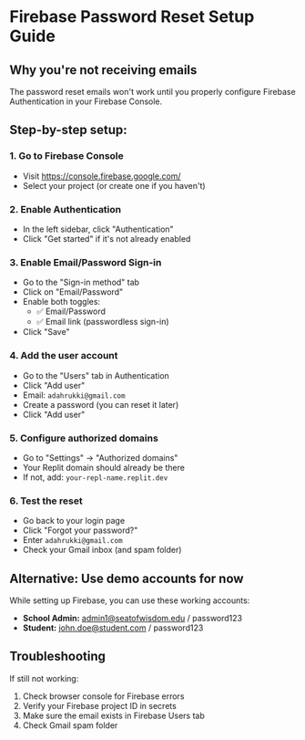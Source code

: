 # Firebase Password Reset Setup Guide

## Why you're not receiving emails

The password reset emails won't work until you properly configure Firebase Authentication in your Firebase Console.

## Step-by-step setup:

### 1. Go to Firebase Console
- Visit https://console.firebase.google.com/
- Select your project (or create one if you haven't)

### 2. Enable Authentication
- In the left sidebar, click "Authentication"
- Click "Get started" if it's not already enabled

### 3. Enable Email/Password Sign-in
- Go to the "Sign-in method" tab
- Click on "Email/Password"
- Enable both toggles:
  - ✅ Email/Password
  - ✅ Email link (passwordless sign-in)
- Click "Save"

### 4. Add the user account
- Go to the "Users" tab in Authentication
- Click "Add user"
- Email: `adahrukki@gmail.com`
- Create a password (you can reset it later)
- Click "Add user"

### 5. Configure authorized domains
- Go to "Settings" → "Authorized domains"
- Your Replit domain should already be there
- If not, add: `your-repl-name.replit.dev`

### 6. Test the reset
- Go back to your login page
- Click "Forgot your password?"
- Enter `adahrukki@gmail.com`
- Check your Gmail inbox (and spam folder)

## Alternative: Use demo accounts for now

While setting up Firebase, you can use these working accounts:
- **School Admin:** admin1@seatofwisdom.edu / password123
- **Student:** john.doe@student.com / password123

## Troubleshooting

If still not working:
1. Check browser console for Firebase errors
2. Verify your Firebase project ID in secrets
3. Make sure the email exists in Firebase Users tab
4. Check Gmail spam folder